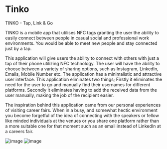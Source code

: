 # Tinko
TINKO - Tap, Link & Go

TINKO is a mobile app that utilises NFC tags granting the user the ability to easily connect between people in casual social and professional work environments.
You would be able to meet new people and stay connected just by a tap.

This application will give users the ability to connect with others with just a tap of their
phone utilizing NFC technology. The user will have the ability to choose between a variety of
sharing options, such as Instagram, LinkedIn, Emails, Mobile Number etc. The application has a minimalistic and attractive user
interface. This application eliminates two things; Firstly it eliminates the need for the
user to go and manually find their usernames for different platforms. Secondly it
eliminates having to add the received data from the user manually, making the job of the
recipient easier.

The inspiration behind this application came from our personal experiences of visiting career
fairs. When in a busy, and somewhat hectic environment you become forgetful of the idea of
connecting with the speakers or fellow like minded individuals at the venues or you share one
platform rather than a more suitable one for that moment such as an email instead of
LinkedIn at a careers fair.

![image](https://user-images.githubusercontent.com/59375245/189759884-c50458fb-ad4b-413b-b6c1-222c9a793f35.png) ![image](https://user-images.githubusercontent.com/59375245/189759790-1837bb9b-c4bb-4b7b-8053-6f81b70c6a32.png)
